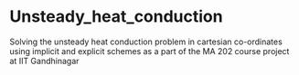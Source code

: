 # Unsteady_heat_conduction
Solving the unsteady heat conduction problem in cartesian co-ordinates using implicit and explicit schemes as a part of the MA 202 course project at IIT Gandhinagar
